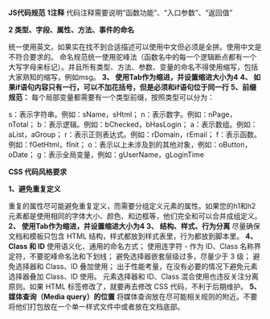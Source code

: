 **JS代码规范**
**1注释**
代码注释需要说明“函数功能”、“入口参数”、“返回值”

**2 类型、字段、属性、方法、事件的命名**

统一使用英文。如果实在找不到合适描述可以使用中文但必须是全拼。使用中文是不符合要求的。
命名规范统一使用驼峰法（函数名中的每一个逻辑断点都有一个大写字母来标记）。并且所有类型、方法、参数、变量的命名不得使用缩写，包括大家熟知的缩写，例如msg。
**3、 使用Tab作为缩进，并设置缩进大小为4**
**4、 如果if语句内容只有一行，可以不加花括号，但是必须和if语句位于同一行**
**5、前缀规范：**
每个局部变量都需要有一个类型前缀，按照类型可以分为：

 

s：表示字符串。例如：sName，sHtml；
n：表示数字。例如：nPage，nTotal；
b：表示逻辑。例如：bChecked，bHasLogin；
a：表示数组。例如：aList，aGroup；
r：表示正则表达式。例如：rDomain，rEmail；
f：表示函数。例如：fGetHtml，fInit；
o：表示以上未涉及到的其他对象，例如：oButton，oDate；
g：表示全局变量，例如：gUserName，gLoginTime

 **CSS 代码风格要求**

**1、避免重复定义**

重复的属性尽可能避免重复定义，而需要分组定义元素的属性。如果您的h1和h2元素都是使用相同的字体大小、颜色、和边框等，他们完全和可以合并成组定义。
**2、 使用Tab作为缩进，并设置缩进大小为4**
**3、 结构、样式、行为分离**
尽量确保文档和模板只包含 HTML 结构，样式都放到样式表里，行为都放到脚本里。
**4、Class 和 ID**
使用语义化、通用的命名方式；
使用连字符 - 作为 ID、Class 名称界定符，不要驼峰命名法和下划线；
避免选择器嵌套层级过多，尽量少于 3 级；
避免选择器和 Class、ID 叠加使用；
出于性能考量，在没有必要的情况下避免元素选择器叠加 Class、ID 使用。
元素选择器和 ID、Class 混合使用也违反关注分离原则。如果 HTML 标签修改了，就要再去修改 CSS 代码，不利于后期维护。
**5、媒体查询（Media query）的位置**
将媒体查询放在尽可能相关规则的附近。不要将他们打包放在一个单一样式文件中或者放在文档底部。
